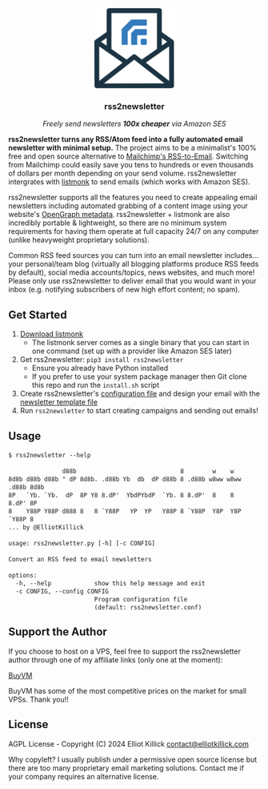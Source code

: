<div align="center">
    <a href="https://github.com/ElliotKillick/rss2newsletter">
        <img width="160" height="160" src="logo.svg" alt="rss2newsletter Logo" />
    </a>
</div>

<h3 align="center">
    rss2newsletter
</h3>

<p align="center">
    <em>Freely send newsletters <strong>100x cheaper</strong> via Amazon SES</em>
</p>

**rss2newsletter turns any RSS/Atom feed into a fully automated email newsletter with minimal setup.** The project aims to be a minimalist's 100% free and open source alternative to [Mailchimp's RSS-to-Email](https://mailchimp.com/features/rss-to-email/). Switching from Mailchimp could easily save you tens to hundreds or even thousands of dollars per month depending on your send volume. rss2newsletter intergrates with [listmonk](https://listmonk.app/) to send emails (which works with Amazon SES).

rss2newsletter supports all the features you need to create appealing email newsletters including automated grabbing of a content image using your website's [OpenGraph metadata](https://ogp.me/#metadata). rss2newsletter + listmonk are also incredibly portable & lightweight, so there are no minimum system requirements for having them operate at full capacity 24/7 on any computer (unlike heavyweight proprietary solutions).

Common RSS feed sources you can turn into an email newsletter includes... your personal/team blog (virtually all blogging platforms produce RSS feeds by default), social media accounts/topics, news websites, and much more! Please only use rss2newsletter to deliver email that you would want in your inbox (e.g. notifying subscribers of new high effort content; no spam).

## Get Started

1. [Download listmonk](https://listmonk.app/#download)
    - The listmonk server comes as a single binary that you can start in one command (set up with a provider like Amazon SES later)
2. Get rss2newsletter: `pip3 install rss2newsletter`
    - Ensure you already have Python installed
    - If you prefer to use your system package manager then Git clone this repo and run the `install.sh` script
3. Create rss2newsletter's [configuration file](https://raw.githubusercontent.com/ElliotKillick/rss2newsletter/main/rss2newsletter.conf) and design your email with the [newsletter template file](https://raw.githubusercontent.com/ElliotKillick/rss2newsletter/main/newsletter_template.html)
4. Run `rss2newsletter` to start creating campaigns and sending out emails!

## Usage

```
$ rss2newsletter --help

               d88b                             8        w    w
8d8b d88b d88b " dP 8d8b. .d88b Yb  db  dP d88b 8 .d88b w8ww w8ww .d88b 8d8b
8P   `Yb. `Yb.  dP  8P Y8 8.dP'  YbdPYbdP  `Yb. 8 8.dP'  8    8   8.dP' 8P
8    Y88P Y88P d888 8   8 `Y88P   YP  YP   Y88P 8 `Y88P  Y8P  Y8P `Y88P 8
... by @ElliotKillick

usage: rss2newsletter.py [-h] [-c CONFIG]

Convert an RSS feed to email newsletters

options:
  -h, --help            show this help message and exit
  -c CONFIG, --config CONFIG
                        Program configuration file
                        (default: rss2newsletter.conf)
```

## Support the Author

If you choose to host on a VPS, feel free to support the rss2newsletter author through one of my affiliate links (only one at the moment):

[BuyVM](https://my.frantech.ca/aff.php?aff=7395&site=slices)

BuyVM has some of the most competitive prices on the market for small VPSs. Thank you!!

## License

AGPL License - Copyright (C) 2024 Elliot Killick <contact@elliotkillick.com>

Why copyleft? I usually publish under a permissive open source license but there are too many proprietary email marketing solutions. Contact me if your company requires an alternative license.
